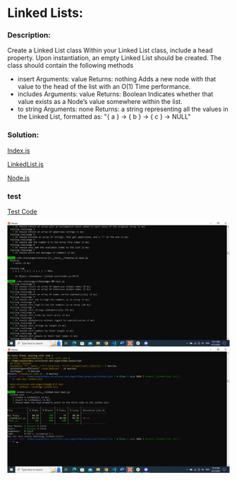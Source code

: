 # Linked Lists:
### Description:
Create a Linked List class Within your Linked List class, include a head property.
Upon instantiation, an empty Linked List should be created.
The class should contain the following methods
* insert
Arguments: value
Returns: nothing
Adds a new node with that value to the head of the list with an O(1) Time performance.
* includes
Arguments: value
Returns: Boolean
Indicates whether that value exists as a Node’s value somewhere within the list.
* to string
Arguments: none
Returns: a string representing all the values in the Linked List, formatted as:
"{ a } -> { b } -> { c } -> NULL"


### Solution:
[Index.js ](javascript/linked-list/index.js)

[LinkedList.js ](javascript/linked-list/lib/LinkedList.js)

[Node.js](javascript/linked-list/lib/Node.js)


### test
[Test Code ](javascript/linked-list/__tests__/linked-list.test.js)

![console test](code.png)
![code test](code2.png)
